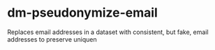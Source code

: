 # dm-pseudonymize-email
Replaces email addresses in a dataset with consistent, but fake, email addresses to preserve uniquen
